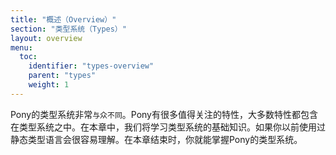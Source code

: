 ```yaml
---
title: "概述（Overview）"
section: "类型系统（Types）"
layout: overview
menu:
  toc:
    identifier: "types-overview"
    parent: "types"
    weight: 1
---
```


<!-- Pony's type system is what makes it special. There's plenty to love about it otherwise but, in the end, it's the type system that contains much of what makes Pony novel. In this chapter, we are going to explore the basics of the type system. If you worked with a statically typed language before, there shouldn't be anything surprising to you. By the time you've finished this chapter, you should have a handle on basics of the Pony type system. -->
Pony的类型系统非常`与众不同`。Pony有很多值得关注的特性，大多数特性都包含在类型系统之中。在本章中，我们将学习类型系统的基础知识。如果你以前使用过静态类型语言会很容易理解。在本章结束时，你就能掌握Pony的类型系统。
